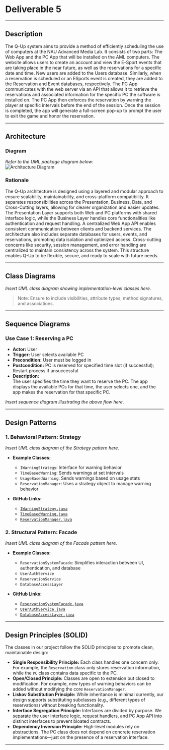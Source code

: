 # Deliverable 5

---

## Description

The Q-Up system aims to provide a method of efficiently scheduling the use of computers at the NAU Advanced Media Lab. It consists of two parts: The Web App and the PC App that will be installed on the AML computers. The website allows users to create an account and view the E-Sport events that are taking place in the near future, as well as the reservations for a specific date and time. New users are added to the Users database. Similarly, when a reservation is scheduled or an ESports event is created, they are added to the Reservation and Event databases, respectively. The PC App communicates with the web server via an API that allows it to retrieve the reservations and associated information for the specific PC the software is installed on. The PC App then enforces the reservation by warning the player at specific intervals before the end of the session. Once the session is completed, the app will generate a full-screen pop-up to prompt the user to exit the game and honor the reservation.

---

## Architecture

### Diagram

*Refer to the UML package diagram below:*  
![Architecture Diagram](insert-image-path-here)

### Rationale

The Q-Up architecture is designed using a layered and modular approach to ensure scalability, maintainability, and cross-platform compatibility. It separates responsibilities across the Presentation, Business, Data, and Cross-Cutting layers, allowing for clearer organization and easier updates. The Presentation Layer supports both Web and PC platforms with shared interface logic, while the Business Layer handles core functionalities like authentication and request handling. A centralized Web App API enables consistent communication between clients and backend services. The architecture also includes separate databases for users, events, and reservations, promoting data isolation and optimized access. Cross-cutting concerns like security, session management, and error handling are centralized to maintain consistency across the system. This structure enables Q-Up to be flexible, secure, and ready to scale with future needs.

---

## Class Diagrams

*Insert UML class diagram showing implementation-level classes here.*

> Note: Ensure to include visibilities, attribute types, method signatures, and associations.

---

## Sequence Diagrams

### Use Case 1: Reserving a PC

- **Actor:** User  
- **Trigger:** User selects available PC  
- **Precondition:** User must be logged in  
- **Postcondition:** PC is reserved for specified time slot (if successful); Restart process if unsuccessful  
- **Description:**  
  The user specifies the time they want to reserve the PC. The app displays the available PCs for that time, the user selects one, and the app makes the reservation for that specific PC.

*Insert sequence diagram illustrating the above flow here.*

---

## Design Patterns

### 1. Behavioral Pattern: Strategy

*Insert UML class diagram of the Strategy pattern here.*

- **Example Classes:**
  - `IWarningStrategy`: Interface for warning behavior
  - `TimeBasedWarning`: Sends warnings at set intervals
  - `UsageBasedWarning`: Sends warnings based on usage stats
  - `ReservationManager`: Uses a strategy object to manage warning behavior

- **GitHub Links:**
  - [`IWarningStrategy.java`](https://github.com/user/repo/blob/main/src/IWarningStrategy.java)
  - [`TimeBasedWarning.java`](https://github.com/user/repo/blob/main/src/TimeBasedWarning.java)
  - [`ReservationManager.java`](https://github.com/user/repo/blob/main/src/ReservationManager.java)

### 2. Structural Pattern: Facade

*Insert UML class diagram of the Facade pattern here.*

- **Example Classes:**
  - `ReservationSystemFacade`: Simplifies interaction between UI, authentication, and database
  - `UserAuthService`
  - `ReservationService`
  - `DatabaseAccessLayer`

- **GitHub Links:**
  - [`ReservationSystemFacade.java`](https://github.com/user/repo/blob/main/src/ReservationSystemFacade.java)
  - [`UserAuthService.java`](https://github.com/user/repo/blob/main/src/UserAuthService.java)
  - [`DatabaseAccessLayer.java`](https://github.com/user/repo/blob/main/src/DatabaseAccessLayer.java)

---

## Design Principles (SOLID)

The classes in our project follow the SOLID principles to promote clean, maintainable design:

- **Single Responsibility Principle:** Each class handles one concern only. For example, the `Reservation` class only stores reservation information, while the `PC` class contains data specific to the PC.
- **Open/Closed Principle:** Classes are open to extension but closed to modification. For example, new types of warning behaviors can be added without modifying the core `ReservationManager`.
- **Liskov Substitution Principle:** While inheritance is minimal currently, our design supports substituting subclasses (e.g., different types of reservations) without breaking functionality.
- **Interface Segregation Principle:** Interfaces are divided by purpose. We separate the user interface logic, request handlers, and PC App API into distinct interfaces to prevent bloated contracts.
- **Dependency Inversion Principle:** High-level modules rely on abstractions. The PC class does not depend on concrete reservation implementations—just on the presence of a reservation interface.

---
